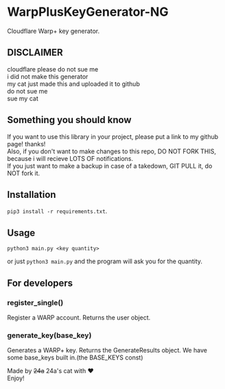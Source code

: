 # WarpPlusKeyGenerator-NG
Cloudflare Warp+ key generator.

## DISCLAIMER
cloudflare please do not sue me  
i did not make this generator  
my cat just made this and uploaded it to github  
do not sue me  
sue my cat

## Something you should know
If you want to use this library in your project, please put a link to my github page! thanks!  
Also, if you don't want to make changes to this repo, DO NOT FORK THIS, because i will recieve LOTS OF notifications.  
If you just want to make a backup in case of a takedown, GIT PULL it, do NOT fork it.

## Installation
`pip3 install -r requirements.txt`.

## Usage
`python3 main.py <key quantity>`

or just `python3 main.py` and the program will ask you for the quantity.

## For developers

### register_single()
Register a WARP account. Returns the user object.

### generate_key(base_key)
Generates a WARP+ key. Returns the GenerateResults object. We have some base_keys built in.(the BASE_KEYS const)

Made by ~~24a~~ 24a's cat with ❤️  
Enjoy!